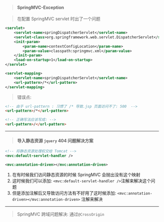 > #### SpringMVC-Exception

> 在配置 SpringMVC servlet 时出了一个问题

```xml
<servlet>
    <servlet-name>springDispatcherServlet</servlet-name>
    <servlet-class>org.springframework.web.servlet.DispatcherServlet</servlet-class>
    <init-param>
        <param-name>contextConfigLocation</param-name>
        <param-value>classpath:springmvc.xml</param-value>
    </init-param>
    <load-on-startup>1</load-on-startup>
</servlet>

<servlet-mapping>
    <servlet-name>springDispatcherServlet</servlet-name>
    <url-pattern>/*</url-pattern>
</servlet-mapping>
```

> 错误点:

```html
<!-- 由于 url-pattern : 习惯了 /* 导致.jsp 页面访问不了: 500  -->
<url-pattern>/*</url-pattern>

<!-- 正确写法应该写成: -->
<url-pattern>/</url-pattern>
```

---

> #### 导入静态资源 `jquery` 404 问题解决方案

```xml
<!-- 将静态资源处理权交给 Tomcat -->
<mvc:default-servlet-handler />

<mvc:annotation-driven></mvc:annotation-driven>
```

1. 在有时候我们访问静态资源的时候 SpringMVC 会抛出没有这个映射
2. 这时候我们可以添加: 	`<mvc:default-servlet-handler />`注解来解决这个问题
3. 但是添加注解后又导致访问方法有不好用了这时候添加: `<mvc:annotation-driven></mvc:annotation-driven>` 注解来解决

---

> SpringMVC 跨域问题解决: 通过`@CrossOrigin`

